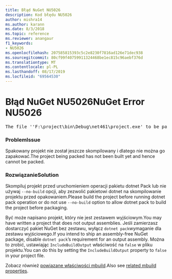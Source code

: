 ```yaml
---
title: Błąd NuGet NU5026
description: Kod błędu NU5026
author: mishra14
ms.author: karann
ms.date: 8/3/2018
ms.topic: reference
ms.reviewer: anangaur
f1_keywords:
- NU5026
ms.openlocfilehash: 207585815393c5c2e8230f7816ad126e71dec938
ms.sourcegitcommit: 80cf99f40759911324468be1ec815c96aebf376d
ms.translationtype: MT
ms.contentlocale: pl-PL
ms.lasthandoff: 08/17/2019
ms.locfileid: "69564530"
---
```

# <a name="nuget-error-nu5026"></a><span data-ttu-id="19641-103">Błąd NuGet NU5026</span><span class="sxs-lookup"><span data-stu-id="19641-103">NuGet Error NU5026</span></span>
<pre>The file ''F:\project\bin\Debug\net461\project.exe' to be packed was not found on disk.</pre>

### <a name="issue"></a><span data-ttu-id="19641-104">Problem</span><span class="sxs-lookup"><span data-stu-id="19641-104">Issue</span></span>

<span data-ttu-id="19641-105">Spakowany projekt nie został jeszcze skompilowany i dlatego nie można go zapakować.</span><span class="sxs-lookup"><span data-stu-id="19641-105">The project being packed has not been built yet and hence cannot be packed.</span></span>


### <a name="solution"></a><span data-ttu-id="19641-106">Rozwiązanie</span><span class="sxs-lookup"><span data-stu-id="19641-106">Solution</span></span>

<span data-ttu-id="19641-107">Skompiluj projekt przed uruchomieniem operacji pakietu dotnet Pack lub nie używaj `--no-build` opcji, aby zezwolić pakietowi dotnet na skompilowanie projektu przed opakowaniem.</span><span class="sxs-lookup"><span data-stu-id="19641-107">Please build the project before running dotnet pack operation or do not use `--no-build` option to allow dotnet pack to build the project before packaging.</span></span>

<span data-ttu-id="19641-108">Być może napisano projekt, który nie jest zestawem wyjściowym.</span><span class="sxs-lookup"><span data-stu-id="19641-108">You may have written a project that does not output assemblies.</span></span> <span data-ttu-id="19641-109">Jeśli zamierzasz dostarczyć pakiet NuGet bez zestawu, wyłącz `dotnet pack`wymaganie dla zestawu wyjściowego.</span><span class="sxs-lookup"><span data-stu-id="19641-109">If you intend to ship an assembly-free NuGet package, disable `dotnet pack`’s requirement for an output assembly.</span></span> <span data-ttu-id="19641-110">Można to zrobić, ustawiając `IncludeBuildOutput` właściwość na `false` w pliku projektu.</span><span class="sxs-lookup"><span data-stu-id="19641-110">You can do this by setting the `IncludeBuildOutput` property to `false` in your project file.</span></span>

<span data-ttu-id="19641-111">Zobacz również [powiązane właściwości mbuild](../msbuild-targets.md#output-assemblies).</span><span class="sxs-lookup"><span data-stu-id="19641-111">Also see [related mbuild properties](../msbuild-targets.md#output-assemblies).</span></span>

